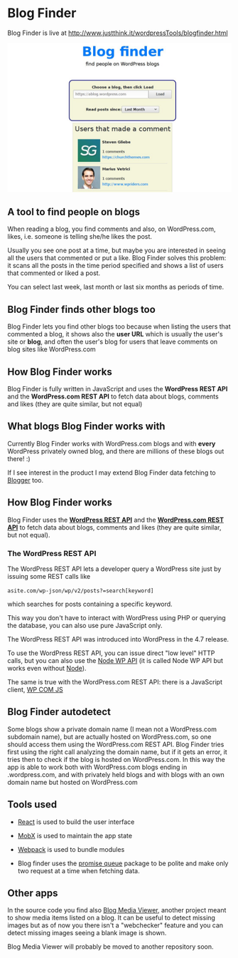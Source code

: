 # Blog Finder

Blog Finder is live at http://www.justthink.it/wordpressTools/blogfinder.html

![blogFinder in action](https://raw.githubusercontent.com/whiteseagull/blogfinder/master/assets/blogFinder.png)

## A tool to find people on blogs
When reading a blog, you find comments and also, on WordPress.com, likes, i.e. someone is telling she/he likes the post.

Usually you see one post at a time, but maybe you are interested in seeing all  the users that commented or put a like. 
Blog Finder solves this problem: it scans all the posts in the time period specified and shows a list of users that commented or liked a post. 

You can select last week, last month or last six months as periods of time.

## Blog Finder finds other blogs too
Blog Finder lets you find other blogs too because when listing the users that commented a blog, it shows also the **user URL** which is usually the user's site or **blog**, and often the user's blog for users that leave comments on blog sites like WordPress.com

## How Blog Finder works
Blog Finder is fully written in JavaScript and uses the **WordPress REST API** and the **WordPress.com  REST API** to fetch data about blogs, comments and likes (they are quite similar, but not equal)

## What blogs Blog Finder works with
Currently Blog Finder works with WordPress.com blogs and with **every** WordPress privately owned blog, and there are millions of these blogs out there! :) 

If I see interest in the product I may extend Blog Finder data fetching to [Blogger](https://www.blogger.com/) too.

## How Blog Finder works
Blog Finder uses the **[WordPress REST API](https://v2.wp-api.org/)** and the **[WordPress.com  REST API](https://developer.wordpress.com/docs/api/)** to fetch data about blogs, comments and likes (they are quite similar, but not equal).

### The WordPress REST API
The WordPress REST API lets a developer query a WordPress site just by issuing some REST calls like 

``asite.com/wp-json/wp/v2/posts?=search[keyword]``

which searches for posts containing a specific keyword.

This way you don't have to interact with WordPress using PHP or querying the database, you can also use pure JavaScript only.

The WordPress REST API was introduced into WordPress in the 4.7 release. 

To use the WordPress REST API, you can issue direct "low level" HTTP calls, but you can also use the [Node WP API](https://github.com/WP-API/node-wpapi) (it is called Node WP API but works even without [Node](https://nodejs.org/)). 

The same is true with the WordPress.com REST API: there is a JavaScript client, [WP COM JS](http://wpcomjs.com/)


## Blog Finder autodetect
Some blogs show a private domain name (I mean not a WordPress.com subdomain name), but are actually hosted on WordPress.com, so one should access them using the WordPress.com REST API.
Blog Finder tries first using the right call analyzing the domain name, but if it gets an error, it tries then to check if the blog is hosted on WordPress.com. In this way the app is able to work both with WordPress.com blogs ending in .wordpress.com, and with privately held blogs and with blogs with an own domain name but hosted on WordPress.com

## Tools used
- [React](https://reactjs.org/) is used to build the user interface
- [MobX](https://mobx.js.org/) is used to maintain the app state
- [Webpack](https://webpack.js.org/) is used to bundle modules

- Blog finder uses the [promise queue](https://www.npmjs.com/package/promise-queue) package to be polite and make only two request at a time when fetching data.


## Other apps
In the source code you find also [Blog Media Viewer](http://www.justthink.it/wordpressTools/bmv.html), another project meant to show media items listed on a blog. It can be useful to detect missing images but as of now you there isn't a "webchecker" feature and you can detect missing images seeing a blank image is shown. 

Blog Media Viewer will probably be moved to another repository soon.


